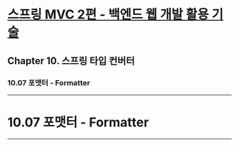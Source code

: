 # <a href = "../README.md" target="_blank">스프링 MVC 2편 - 백엔드 웹 개발 활용 기술</a>
## Chapter 10. 스프링 타입 컨버터
### 10.07 포맷터 - Formatter

---

# 10.07 포맷터 - Formatter

---

